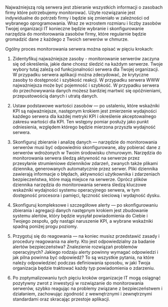 
Najważniejszą rolą serwera jest zbieranie wszystkich informacji o zasobach firmy które potrzebujemy monitorować. Użyte rozwiązanie jest indywidualne do potrzeb firmy i będzie się zmieniało w zależności od wybranego oprogramowania. Wraz ze wzrostem rozmiaru i liczby zasobów Twojej organizacji IT konieczne będzie wybranie i skonfigurowanie narzędzia do monitorowania zasobów firmy, które regularnie będzie gromadzić dane z każdego z Twoich serwerów w chmurze. 

Ogólny proces monitorowania serwera można opisać w pięciu krokach:

1. Zidentyfikuj najważniejsze zasoby - monitorowanie serwerów zaczyna się od określenia, jakie dane chcesz śledzić na każdym serwerze. Twoje wybory tutaj zależą od funkcjonalności serwera dla Twojej organizacji. W przypadku serwera aplikacji można zdecydować, że krytyczne zasoby to dostępność i szybkość reakcji. W przypadku serwera WWW najważniejsza może być pojemność i szybkość. W przypadku serwera do przechowywania danych możesz bardziej martwić się opóźnieniami, przepustowością danych i utratą danych.

2. Ustaw podstawowe wartości zasobów — po ustaleniu, które wskaźniki KPI są najważniejsze, następnym krokiem jest zmierzenie wydajności każdego serwera dla każdej metryki KPI i określenie akceptowalnego zakresu wartości dla KPI. Ten wstępny pomiar posłuży jako punkt odniesienia, względem którego będzie mierzona przyszła wydajność serwera.

3. Skonfiguruj zbieranie i analizę danych — narzędzie do monitorowania serwerów musi być odpowiednio skonfigurowane, aby pobierać dane z serwerów wdrożonych w Twoim środowisku chmurowym. Narzędzia do monitorowania serwera śledzą aktywność na serwerze przez przesyłanie strumieniowe dzienników zdarzeń, zwanych także plikami dziennika, generowanych automatycznie przez serwer. Pliki dziennika zawierają informacje o błędach, aktywności użytkownika i zdarzeniach bezpieczeństwa, które mają miejsce na serwerze. Oprócz plików dziennika narzędzia do monitorowania serwera śledzą kluczowe wskaźniki wydajności systemu operacyjnego serwera, w tym dostępność procesora i pamięci, łączność sieciową i wydajność dysku.

4. Skonfiguruj kompleksowe i szczegółowe alerty — po skonfigurowaniu zbierania i agregacji danych następnym krokiem jest zbudowanie systemu alertów, który będzie wysyłał powiadomienia do Ciebie i Twojego zespołu, gdy nastąpi naruszenie KPI, a wybrane wskaźniki spadną poniżej progu poziomy.

5. Przygotuj się do reagowania — na koniec musisz przedstawić zasady i procedury reagowania na alerty. Kto jest odpowiedzialny za badanie alertów bezpieczeństwa? Znalezienie rozwiązań problemów operacyjnych? Jakiego rodzaju alerty powinny wymagać odpowiedzi i jak pilna powinna być odpowiedź? To są wszystkie pytania, na które należy odpowiedzieć podczas definiowania sposobu, w jaki Twoja organizacja będzie traktować każdy typ powiadomienia o zdarzeniu.

6. Po zoptymalizowaniu tych pięciu kroków organizacje IT mogą osiągnąć pozytywny zwrot z inwestycji w rozwiązanie do monitorowania serwerów, szybko reagując na problemy związane z bezpieczeństwem i działaniem, zachowując zgodność z wewnętrznymi i zewnętrznymi standardami oraz skracając przestoje aplikacji.